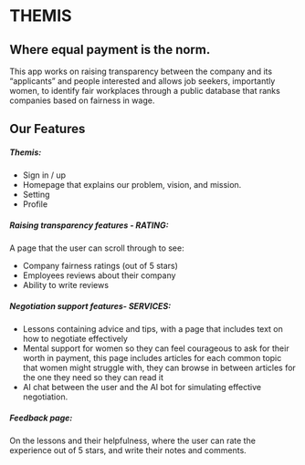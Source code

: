 # THEMIS
## Where equal payment is the norm.


This app works on raising transparency between the company and its “applicants” and people interested and allows job seekers, importantly women, to identify fair workplaces through a public database that ranks companies based on fairness in wage.

## Our Features
##### Themis:
- Sign in / up
- Homepage that explains our problem, vision, and mission.
- Setting
- Profile

##### Raising transparency features - RATING:
A page that the user can scroll through to see:
- Company fairness ratings (out of 5 stars)
- Employees reviews about their company
- Ability to write reviews

##### Negotiation support features- SERVICES:
- Lessons containing advice and tips, with a page that includes text on how to negotiate effectively
- Mental support for women so they can feel courageous to ask for their worth in payment, this page includes articles for each common topic that women might struggle with, they can browse in between articles for the one they need so they can read it
- AI chat between the user and the AI bot for simulating effective negotiation.


##### Feedback page:
On the lessons and their helpfulness, where the user can rate the experience out of 5 stars, and write their notes and comments.
   

